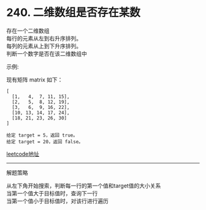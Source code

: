 # 240. 二维数组是否存在某数
存在一个二维数组  
每行的元素从左到右升序排列。  
每列的元素从上到下升序排列。  
判断一个数字是否在该二维数组中

示例:

现有矩阵 matrix 如下：

```text
[
  [1,   4,  7, 11, 15],  
  [2,   5,  8, 12, 19],
  [3,   6,  9, 16, 22],
  [10, 13, 14, 17, 24],
  [18, 21, 23, 26, 30]
]

给定 target = 5，返回 true。
给定 target = 20，返回 false。
```

[leetcode地址](https://leetcode-cn.com/problems/search-a-2d-matrix-ii/)

---
解题策略

从左下角开始搜索，判断每一行的第一个值和target值的大小关系  
当第一个值大于目标值时，查询下一行  
当第一个值小于目标值时，对该行进行遍历


